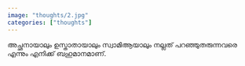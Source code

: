 ```yaml
---		
image: "thoughts/2.jpg"
categories: ["thoughts"]
---
```

അച്ഛനായാലും ഉസ്താതായാലും സ്വാമിആയാലും നല്ലത് പറഞ്ഞുതരുന്നവരെ എന്നും എനിക്ക് ബഹുമാനമാണ്.